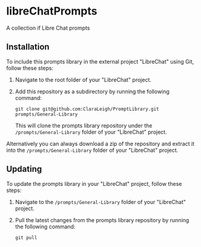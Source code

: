 # libreChatPrompts

A collection if Libre Chat prompts

## Installation

To include this prompts library in the external project "LibreChat" using Git, follow these steps:

1. Navigate to the root folder of your "LibreChat" project.
2. Add this repository as a subdirectory by running the following command:

   ```shell
   git clone git@github.com:ClaraLeigh/PromptLibrary.git prompts/General-Library
   ```

   This will clone the prompts library repository under the `/prompts/General-Library` folder of your "LibreChat" project.

Alternatively you can always download a zip of the repository and extract it into the `/prompts/General-Library` folder of your "LibreChat" project.

## Updating

To update the prompts library in your "LibreChat" project, follow these steps:

1. Navigate to the `/prompts/General-Library` folder of your "LibreChat" project.
2. Pull the latest changes from the prompts library repository by running the following command:

   ```shell
   git pull
   ```
